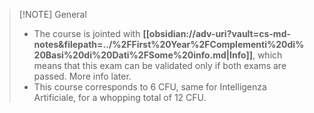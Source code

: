 
> [!NOTE] General
>  - The course is jointed with **[[obsidian://adv-uri?vault=cs-md-notes&filepath=../%2FFirst%20Year%2FComplementi%20di%20Basi%20di%20Dati%2FSome%20info.md|Info]]**, which means that this exam can be validated only if both exams are passed. More info later.
>  - This course corresponds to 6 CFU, same for Intelligenza Artificiale, for a whopping total of 12 CFU.

